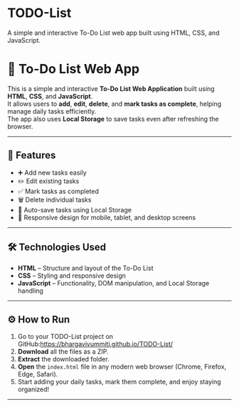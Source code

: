 # TODO-List
A simple and interactive To-Do List web app built using HTML, CSS, and JavaScript.
# 📝 To-Do List Web App

This is a simple and interactive **To-Do List Web Application** built using **HTML**, **CSS**, and **JavaScript**.  
It allows users to **add**, **edit**, **delete**, and **mark tasks as complete**, helping manage daily tasks efficiently.  
The app also uses **Local Storage** to save tasks even after refreshing the browser.

---

## 🚀 Features

- ➕ Add new tasks easily  
- ✏️ Edit existing tasks  
- ✅ Mark tasks as completed  
- 🗑️ Delete individual tasks  
- 💾 Auto-save tasks using Local Storage  
- 📱 Responsive design for mobile, tablet, and desktop screens  

---

## 🛠️ Technologies Used

- **HTML** – Structure and layout of the To-Do List  
- **CSS** – Styling and responsive design  
- **JavaScript** – Functionality, DOM manipulation, and Local Storage handling  

---

## ⚙️ How to Run

1. Go to your TODO-List project on GitHub:https://bhargavivummiti.github.io/TODO-List/
2. **Download** all the files as a ZIP.  
3. **Extract** the downloaded folder.  
4. **Open** the `index.html` file in any modern web browser (Chrome, Firefox, Edge, Safari).  
5. Start adding your daily tasks, mark them complete, and enjoy staying organized!

---


